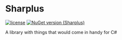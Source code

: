 # Sharplus 
[![license](https://img.shields.io/badge/License-MIT-blue.svg)](https://github.com/josago97/Sharplus/blob/main/LICENSE) [![NuGet version (Sharplus)](https://img.shields.io/nuget/v/Sharplus.svg)](https://www.nuget.org/packages/Sharplus/)

 A library with things that would come in handy for C#
